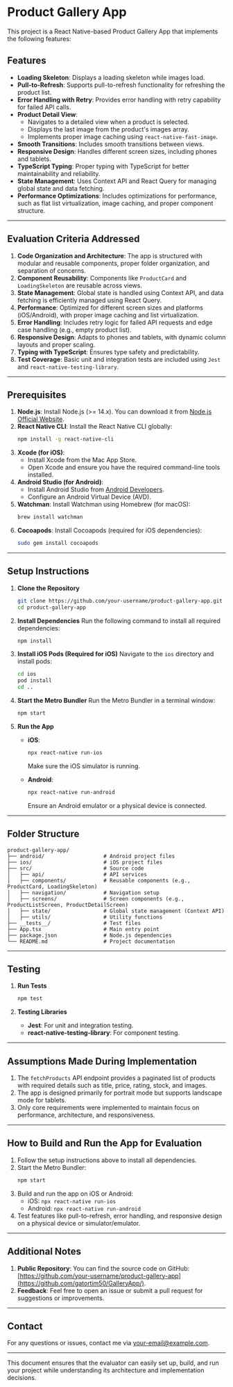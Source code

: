
# Product Gallery App

This project is a React Native-based Product Gallery App that implements the following features:

## Features

- **Loading Skeleton**: Displays a loading skeleton while images load.
- **Pull-to-Refresh**: Supports pull-to-refresh functionality for refreshing the product list.
- **Error Handling with Retry**: Provides error handling with retry capability for failed API calls.
- **Product Detail View**:
  - Navigates to a detailed view when a product is selected.
  - Displays the last image from the product's images array.
  - Implements proper image caching using `react-native-fast-image`.
- **Smooth Transitions**: Includes smooth transitions between views.
- **Responsive Design**: Handles different screen sizes, including phones and tablets.
- **TypeScript Typing**: Proper typing with TypeScript for better maintainability and reliability.
- **State Management**: Uses Context API and React Query for managing global state and data fetching.
- **Performance Optimizations**: Includes optimizations for performance, such as flat list virtualization, image caching, and proper component structure.

---

## Evaluation Criteria Addressed

1. **Code Organization and Architecture**: The app is structured with modular and reusable components, proper folder organization, and separation of concerns.
2. **Component Reusability**: Components like `ProductCard` and `LoadingSkeleton` are reusable across views.
3. **State Management**: Global state is handled using Context API, and data fetching is efficiently managed using React Query.
4. **Performance**: Optimized for different screen sizes and platforms (iOS/Android), with proper image caching and list virtualization.
5. **Error Handling**: Includes retry logic for failed API requests and edge case handling (e.g., empty product list).
6. **Responsive Design**: Adapts to phones and tablets, with dynamic column layouts and proper scaling.
7. **Typing with TypeScript**: Ensures type safety and predictability.
8. **Test Coverage**: Basic unit and integration tests are included using `Jest` and `react-native-testing-library`.

---

## Prerequisites

1. **Node.js**: Install Node.js (>= 14.x). You can download it from [Node.js Official Website](https://nodejs.org/).
2. **React Native CLI**: Install the React Native CLI globally:
   ```bash
   npm install -g react-native-cli
   ```
3. **Xcode (for iOS)**:
   - Install Xcode from the Mac App Store.
   - Open Xcode and ensure you have the required command-line tools installed.
4. **Android Studio (for Android)**:
   - Install Android Studio from [Android Developers](https://developer.android.com/studio).
   - Configure an Android Virtual Device (AVD).
5. **Watchman**: Install Watchman using Homebrew (for macOS):
   ```bash
   brew install watchman
   ```
6. **Cocoapods**: Install Cocoapods (required for iOS dependencies):
   ```bash
   sudo gem install cocoapods
   ```

---

## Setup Instructions

1. **Clone the Repository**
   ```bash
   git clone https://github.com/your-username/product-gallery-app.git
   cd product-gallery-app
   ```

2. **Install Dependencies**
   Run the following command to install all required dependencies:
   ```bash
   npm install
   ```

3. **Install iOS Pods (Required for iOS)**
   Navigate to the `ios` directory and install pods:
   ```bash
   cd ios
   pod install
   cd ..
   ```

4. **Start the Metro Bundler**
   Run the Metro Bundler in a terminal window:
   ```bash
   npm start
   ```

5. **Run the App**

   - **iOS**:
     ```bash
     npx react-native run-ios
     ```
     Make sure the iOS simulator is running.

   - **Android**:
     ```bash
     npx react-native run-android
     ```
     Ensure an Android emulator or a physical device is connected.

---

## Folder Structure

```
product-gallery-app/
├── android/                   # Android project files
├── ios/                       # iOS project files
├── src/                       # Source code
│   ├── api/                   # API services
│   ├── components/            # Reusable components (e.g., ProductCard, LoadingSkeleton)
│   ├── navigation/            # Navigation setup
│   ├── screens/               # Screen components (e.g., ProductListScreen, ProductDetailScreen)
│   ├── state/                 # Global state management (Context API)
│   ├── utils/                 # Utility functions
├── __tests__/                 # Test files
├── App.tsx                    # Main entry point
├── package.json               # Node.js dependencies
└── README.md                  # Project documentation
```

---

## Testing

1. **Run Tests**
   ```bash
   npm test
   ```

2. **Testing Libraries**
   - **Jest**: For unit and integration testing.
   - **react-native-testing-library**: For component testing.

---

## Assumptions Made During Implementation

1. The `fetchProducts` API endpoint provides a paginated list of products with required details such as title, price, rating, stock, and images.
2. The app is designed primarily for portrait mode but supports landscape mode for tablets.
3. Only core requirements were implemented to maintain focus on performance, architecture, and responsiveness.

---

## How to Build and Run the App for Evaluation

1. Follow the setup instructions above to install all dependencies.
2. Start the Metro Bundler:
   ```bash
   npm start
   ```
3. Build and run the app on iOS or Android:
   - iOS: `npx react-native run-ios`
   - Android: `npx react-native run-android`
4. Test features like pull-to-refresh, error handling, and responsive design on a physical device or simulator/emulator.

---

## Additional Notes

1. **Public Repository**: You can find the source code on GitHub:
   [https://github.com/your-username/product-gallery-app](https://github.com/gatortim50/GalleryApp/).
2. **Feedback**: Feel free to open an issue or submit a pull request for suggestions or improvements.

--- 

## Contact

For any questions or issues, contact me via [your-email@example.com](mailto:timthony.mckee@gmail.com).

--- 

This document ensures that the evaluator can easily set up, build, and run your project while understanding its architecture and implementation decisions.
